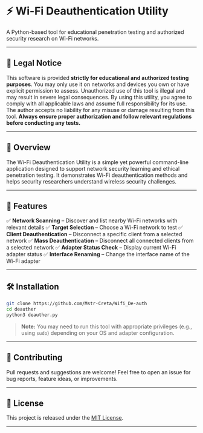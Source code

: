 # ⚡ Wi-Fi Deauthentication Utility

A Python-based tool for educational penetration testing and authorized security research on Wi-Fi networks.

---

## 🚨 Legal Notice

This software is provided **strictly for educational and authorized testing purposes**. You may only use it on networks and devices you own or have explicit permission to assess. Unauthorized use of this tool is illegal and may result in severe legal consequences. By using this utility, you agree to comply with all applicable laws and assume full responsibility for its use. The author accepts no liability for any misuse or damage resulting from this tool. **Always ensure proper authorization and follow relevant regulations before conducting any tests.**

---

## 📝 Overview

The Wi-Fi Deauthentication Utility is a simple yet powerful command-line application designed to support network security learning and ethical penetration testing. It demonstrates Wi-Fi deauthentication methods and helps security researchers understand wireless security challenges.

---

## 🚀 Features

✅ **Network Scanning** – Discover and list nearby Wi-Fi networks with relevant details
✅ **Target Selection** – Choose a Wi-Fi network to test
✅ **Client Deauthentication** – Disconnect a specific client from a selected network
✅ **Mass Deauthentication** – Disconnect all connected clients from a selected network
✅ **Adapter Status Check** – Display current Wi-Fi adapter status
✅ **Interface Renaming** – Change the interface name of the Wi-Fi adapter

---

## 🛠️ Installation

```bash
git clone https://github.com/Mstr-Creta/Wifi_De-auth
cd deauther
python3 deauther.py
```

> **Note:** You may need to run this tool with appropriate privileges (e.g., using `sudo`) depending on your OS and adapter configuration.

---

## 🤝 Contributing

Pull requests and suggestions are welcome! Feel free to open an issue for bug reports, feature ideas, or improvements.

---

## 📄 License

This project is released under the [MIT License](LICENSE).

---
